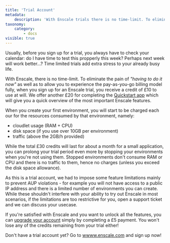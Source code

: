 ```yaml
---
title: 'Trial Account'
metadata:
    description: 'With Enscale trials there is no time-limit. To eliminate the pain of "having to do it now" as well as to allow you to experience the pay-as-you-go billing model fully, when you sign up for an Enscale trial, you receive a credit of £10 to use at will.'
taxonomy:
    category:
        - docs
visible: true
---
```


Usually, before you sign up for a trial, you always have to check your calendar: do I have time to test this propperly this week? Perhaps next week will work  better...?  Time limited trials add extra stress to your already busy life. 

With Enscale, there is no time-limit. To eliminate the pain of *"having to do it now"* as well as to allow you to experience the pay-as-you-go billing model fully, when you sign up for an Enscale trial, you receive a credit of £10 to use at will. We offer another £20 for completing the [Quickstart app](/account-and-billing/trial-account/quickstart-app) which will give you a quick overview of the most important Enscale features.

When you create your first environment, you will start to be charged each our for the resources consumed by that environment, namely: 

* cloudlet usage (RAM + CPU)
* disk space (if you use over 10GB per environment)
* traffic (above the 2GB/h provided)

While the total £30 credits will last for about a month for a small application, you can prolong your trial period even more by stopping your environments when you're not using them. Stopped environments don't consume RAM or CPU and there is no traffic to them, hence no charges (unless you exceed the disk space allowance).

As this is a trial account, we had to impose some feature limitations mainly to prevent AUP violations - for example you will not have access to a public IP address and there is a limited number of environments you can create. While these shouldn't interfere with your ability to try out Enscale in most scenarios, if the limitations are too restrictive for you, open a support ticket and we can discuss your usecase.

If you're satisfied with Enscale and you want to unlock all the features, you can [upgrade your account](/account-and-billing/trial-account/upgrade) simply by completing a £5 payment. You won't lose any of the credits remaining from your trial either!

Don't have a trial account yet? Go to [wwww.enscale.com](https://wwww.enscale.com) and sign up now!